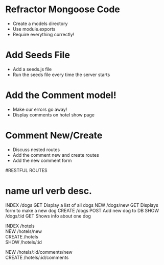 # Refractor Mongoose Code
* Create a models directory
* Use module.exports
* Require everything correctly!

# Add Seeds File
* Add a seeds.js file
* Run the seeds file every time the server starts

# Add the Comment model!
* Make our errors go away!
* Display comments on hotel show page

# Comment New/Create
* Discuss nested routes
* Add the comment new and create routes
* Add the new comment form

#RESTFUL ROUTES

name        url         verb        desc.
===========================================
INDEX       /dogs       GET     Display a list of all dogs
NEW         /dogs/new   GET     Displays form to make a new dog
CREATE      /dogs       POST    Add new dog to DB
SHOW        /dogs/:id   GET     Shows info about one dog

INDEX       /hotels      
NEW         /hotels/new  
CREATE      /hotels      
SHOW        /hotels/:id  

NEW         /hotels/:id/comments/new  
CREATE      /hotels/:id/comments      